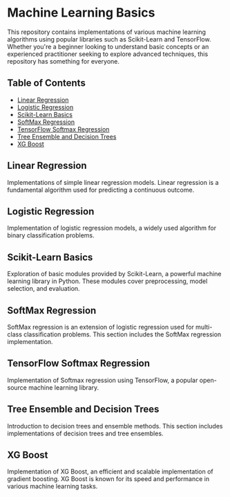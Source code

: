 # Machine Learning Basics

This repository contains implementations of various machine learning algorithms using popular libraries such as Scikit-Learn and TensorFlow. Whether you're a beginner looking to understand basic concepts or an experienced practitioner seeking to explore advanced techniques, this repository has something for everyone.

## Table of Contents
- [Linear Regression](#linear-regression)
- [Logistic Regression](#logistic-regression)
- [Scikit-Learn Basics](#scikit-learn-basics)
- [SoftMax Regression](#softmax-regression)
- [TensorFlow Softmax Regression](#tensorflow-softmax-regression)
- [Tree Ensemble and Decision Trees](#tree-ensemble-and-decision-trees)
- [XG Boost](#xg-boost)

## Linear Regression
Implementations of simple linear regression models. Linear regression is a fundamental algorithm used for predicting a continuous outcome.

## Logistic Regression
Implementation of logistic regression models, a widely used algorithm for binary classification problems.

## Scikit-Learn Basics
Exploration of basic modules provided by Scikit-Learn, a powerful machine learning library in Python. These modules cover preprocessing, model selection, and evaluation.

## SoftMax Regression
SoftMax regression is an extension of logistic regression used for multi-class classification problems. This section includes the SoftMax regression implementation.

## TensorFlow Softmax Regression
Implementation of Softmax regression using TensorFlow, a popular open-source machine learning library.

## Tree Ensemble and Decision Trees
Introduction to decision trees and ensemble methods. This section includes implementations of decision trees and tree ensembles.

## XG Boost
Implementation of XG Boost, an efficient and scalable implementation of gradient boosting. XG Boost is known for its speed and performance in various machine learning tasks.

